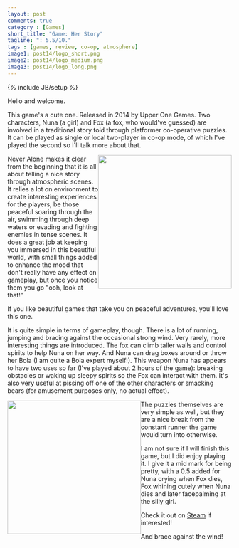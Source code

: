```yaml
---
layout: post
comments: true
category : [Games]
short_title: "Game: Her Story"
tagline: ": 5.5/10."
tags : [games, review, co-op, atmosphere]
image1: post14/logo_short.png
image2: post14/logo_medium.png
image3: post14/logo_long.png
---
```

{% include JB/setup %}

Hello and welcome. 

This game's a cute one. Released in 2014 by Upper One Games. Two characters, Nuna (a girl) and Fox (a fox, who would've guessed) are involved in a traditional story told through platformer co-operative puzzles. It can be played as single or local two-player in co-op mode, of which I've played the second so I'll talk more about that.

<img src="assets/images/post14/pic1.png" width="300px" style="float:right" />

Never Alone makes it clear from the beginning that it is all about telling a nice story through atmospheric scenes. It relies a lot on environment to create interesting experiences for the players, be those peaceful soaring through the air, swimming through deep waters or evading and fighting enemies in tense scenes. It does a great job at keeping you immersed in this beautiful world, with small things added to enhance the mood that don't really have any effect on gameplay, but once you notice them you go "ooh, look at that!" 

If you like beautiful games that take you on peaceful adventures, you'll love this one.

It is quite simple in terms of gameplay, though. There is a lot of running, jumping and bracing against the occasional strong wind. Very rarely, more interesting things are introduced. The fox can climb taller walls and control spirits to help Nuna on her way. And Nuna can drag boxes around or throw her Bola (I am quite a Bola expert myself!). This weapon Nuna has appears to have two uses so far (I've played about 2 hours of the game): breaking obstacles or waking up sleepy spirits so the Fox can interact with them. It's also very useful at pissing off one of the other characters or smacking bears (for amusement purposes only, no actual effect).

<img src="assets/images/post14/pic2.png" width="300px" style="float:left" /> 

The puzzles themselves are very simple as well, but they are a nice break from the constant runner the game would turn into otherwise.

I am not sure if I will finish this game, but I did enjoy playing it. I give it a mid mark for being pretty, with a 0.5 added for Nuna crying when Fox dies, Fox whining cutely when Nuna dies and later facepalming at the silly girl.

Check it out on [Steam](http://store.steampowered.com/app/295790/Never_Alone_Kisima_Ingitchuna/) if interested!

And brace against the wind!